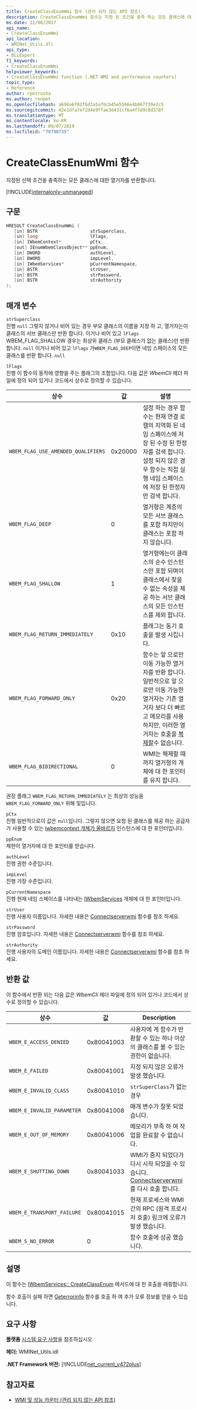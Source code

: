 ```yaml
---
title: CreateClassEnumWmi 함수 (관리 되지 않는 API 참조)
description: CreateClassEnumWmi 함수는 지정 된 조건을 충족 하는 모든 클래스에 대 한 열거자를 반환 합니다.
ms.date: 11/06/2017
api_name:
- CreateClassEnumWmi
api_location:
- WMINet_Utils.dll
api_type:
- DLLExport
f1_keywords:
- CreateClassEnumWmi
helpviewer_keywords:
- CreateClassEnumWmi function [.NET WMI and performance counters]
topic_type:
- Reference
author: rpetrusha
ms.author: ronpet
ms.openlocfilehash: a696a6f02f6d3a5afbcb45e5566e4b667739e2c5
ms.sourcegitcommit: d2e1dfa7ef2d4e9ffae3d431cf6a4ffd9c8d378f
ms.translationtype: MT
ms.contentlocale: ko-KR
ms.lasthandoff: 09/07/2019
ms.locfileid: "70798735"
---
```

# <a name="createclassenumwmi-function"></a>CreateClassEnumWmi 함수
지정된 선택 조건을 충족하는 모든 클래스에 대한 열거자를 반환합니다.

[!INCLUDE[internalonly-unmanaged](../../../../includes/internalonly-unmanaged.md)]

## <a name="syntax"></a>구문

```cpp
HRESULT CreateClassEnumWmi (
   [in] BSTR                    strSuperclass,
   [in] long                    lFlags,
   [in] IWbemContext*           pCtx,
   [out] IEnumWbemClassObject** ppEnum,
   [in] DWORD                   authLevel,
   [in] DWORD                   impLevel,
   [in] IWbemServices*          pCurrentNamespace,
   [in] BSTR                    strUser,
   [in] BSTR                    strPassword,
   [in] BSTR                    strAuthority
);
```

## <a name="parameters"></a>매개 변수

`strSuperclass`\
진행 `null` 그렇지 않거나 비어 있는 경우 부모 클래스의 이름을 지정 하 고, 열거자는이 클래스의 서브 클래스만 반환 합니다. 이거나 비어 있고 `lFlags` WBEM_FLAG_SHALLOW 경우는 최상위 클래스 (부모 클래스가 없는 클래스)만 반환 합니다. `null` 이거나 비어 있고 `lFlags` 가`WBEM_FLAG_DEEP`이면 네임 스페이스의 모든 클래스를 반환 합니다. `null`

`lFlags`\
진행 이 함수의 동작에 영향을 주는 플래그의 조합입니다. 다음 값은 *WbemCli* 헤더 파일에 정의 되어 있거나 코드에서 상수로 정의할 수 있습니다.

|상수  |값  |설명  |
|---------|---------|---------|
| `WBEM_FLAG_USE_AMENDED_QUALIFIERS` | 0x20000 | 설정 하는 경우 함수는 현재 연결 로캘의 지역화 된 네임 스페이스에 저장 된 수정 된 한정자를 검색 합니다. <br/> 설정 되지 않은 경우 함수는 직접 실행 네임 스페이스에 저장 된 한정자만 검색 합니다. |
| `WBEM_FLAG_DEEP` | 0 | 열거형은 계층의 모든 서브 클래스를 포함 하지만이 클래스는 포함 하지 않습니다. |
| `WBEM_FLAG_SHALLOW` | 1 | 열거형에는이 클래스의 순수 인스턴스만 포함 되며이 클래스에서 찾을 수 없는 속성을 제공 하는 서브 클래스의 모든 인스턴스를 제외 합니다. |
| `WBEM_FLAG_RETURN_IMMEDIATELY` | 0x10 | 플래그는 동기 호출을 발생 시킵니다. |
| `WBEM_FLAG_FORWARD_ONLY` | 0x20 | 함수는 앞 으로만 이동 가능한 열거자를 반환 합니다. 일반적으로 앞 으로만 이동 가능한 열거자는 기존 열거자 보다 더 빠르고 메모리를 사용 하지만, 이러한 열거자는 호출을 [복제할](clone.md)수 없습니다. |
| `WBEM_FLAG_BIDIRECTIONAL` | 0 | WMI는 해제할 때까지 열거형의 개체에 대 한 포인터를 유지 합니다. |

권장 플래그 `WBEM_FLAG_RETURN_IMMEDIATELY` 는 최상의 성능을 `WBEM_FLAG_FORWARD_ONLY` 위해 및입니다.

`pCtx`\
진행 일반적으로이 값은 `null`입니다. 그렇지 않으면 요청 된 클래스를 제공 하는 공급자가 사용할 수 있는 [iwbemcontext 개체가 올바르지](/windows/desktop/api/wbemcli/nn-wbemcli-iwbemcontext) 인스턴스에 대 한 포인터입니다.

`ppEnum`\
제한이 열거자에 대 한 포인터를 받습니다.

`authLevel`\
진행 권한 수준입니다.

`impLevel`\
진행 가장 수준입니다.

`pCurrentNamespace`\
진행 현재 네임 스페이스를 나타내는 [IWbemServices](/windows/desktop/api/wbemcli/nn-wbemcli-iwbemservices) 개체에 대 한 포인터입니다.

`strUser`\
진행 사용자 이름입니다. 자세한 내용은 [Connectserverwmi](connectserverwmi.md) 함수를 참조 하세요.

`strPassword`\
진행 암호입니다. 자세한 내용은 [Connectserverwmi](connectserverwmi.md) 함수를 참조 하세요.

`strAuthority`\
진행 사용자의 도메인 이름입니다. 자세한 내용은 [Connectserverwmi](connectserverwmi.md) 함수를 참조 하세요.

## <a name="return-value"></a>반환 값

이 함수에서 반환 되는 다음 값은 *WbemCli* 헤더 파일에 정의 되어 있거나 코드에서 상수로 정의할 수 있습니다.

|상수  |값  |Description  |
|---------|---------|---------|
| `WBEM_E_ACCESS_DENIED` | 0x80041003 | 사용자에 게 함수가 반환할 수 있는 하나 이상의 클래스를 볼 수 있는 권한이 없습니다. |
| `WBEM_E_FAILED` | 0x80041001 | 지정 되지 않은 오류가 발생 했습니다. |
| `WBEM_E_INVALID_CLASS` | 0x80041010 | `strSuperClass`가 없는 경우 |
| `WBEM_E_INVALID_PARAMETER` | 0x80041008 | 매개 변수가 잘못 되었습니다. |
| `WBEM_E_OUT_OF_MEMORY` | 0x80041006 | 메모리가 부족 하 여 작업을 완료할 수 없습니다. |
| `WBEM_E_SHUTTING_DOWN` | 0x80041033 | WMI가 중지 되었다가 다시 시작 되었을 수 있습니다. [Connectserverwmi](connectserverwmi.md) 를 다시 호출 합니다. |
| `WBEM_E_TRANSPORT_FAILURE` | 0x80041015 | 현재 프로세스와 WMI 간의 RPC (원격 프로시저 호출) 링크에 오류가 발생 했습니다. |
|`WBEM_S_NO_ERROR` | 0 | 함수 호출에 성공 했습니다.  |

## <a name="remarks"></a>설명

이 함수는 [IWbemServices:: CreateClassEnum](/windows/desktop/api/wbemcli/nf-wbemcli-iwbemservices-createclassenum) 메서드에 대 한 호출을 래핑합니다.

함수 호출이 실패 하면 [Geterrorinfo](geterrorinfo.md) 함수를 호출 하 여 추가 오류 정보를 얻을 수 있습니다.

## <a name="requirements"></a>요구 사항

**플랫폼** [시스템 요구 사항](../../get-started/system-requirements.md)을 참조하십시오.

**헤더:** WMINet_Utils.idl

**.NET Framework 버전:** [!INCLUDE[net_current_v472plus](../../../../includes/net-current-v472plus.md)]

## <a name="see-also"></a>참고자료

- [WMI 및 성능 카운터 (관리 되지 않는 API 참조)](index.md)
